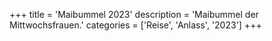 +++
title = 'Maibummel 2023'
description = 'Maibummel der Mittwochsfrauen.'
categories = ['Reise', 'Anlass', '2023']
+++